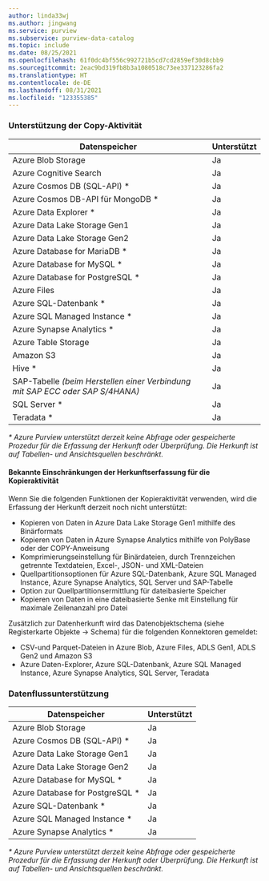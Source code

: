 ```yaml
---
author: linda33wj
ms.author: jingwang
ms.service: purview
ms.subservice: purview-data-catalog
ms.topic: include
ms.date: 08/25/2021
ms.openlocfilehash: 61f0dc4bf556c992721b5cd7cd2859ef30d8cbb9
ms.sourcegitcommit: 2eac9bd319fb8b3a1080518c73ee337123286fa2
ms.translationtype: HT
ms.contentlocale: de-DE
ms.lasthandoff: 08/31/2021
ms.locfileid: "123355385"
---
```

### <a name="copy-activity-support"></a>Unterstützung der Copy-Aktivität

| Datenspeicher | Unterstützt | 
| ------------------- | ------------------- | 
| Azure Blob Storage | Ja |
| Azure Cognitive Search | Ja | 
| Azure Cosmos DB (SQL-API) \* | Ja | 
| Azure Cosmos DB-API für MongoDB \* | Ja |
| Azure Data Explorer \* | Ja | 
| Azure Data Lake Storage Gen1 | Ja | 
| Azure Data Lake Storage Gen2 | Ja | 
| Azure Database for MariaDB \* | Ja | 
| Azure Database for MySQL \* | Ja | 
| Azure Database for PostgreSQL \* | Ja |
| Azure Files | Ja | 
| Azure SQL-Datenbank \* | Ja | 
| Azure SQL Managed Instance \* | Ja | 
| Azure Synapse Analytics \* | Ja | 
| Azure Table Storage | Ja |
| Amazon S3 | Ja | 
| Hive \* | Ja | 
| SAP-Tabelle *(beim Herstellen einer Verbindung mit SAP ECC oder SAP S/4HANA)* | Ja |
| SQL Server \* | Ja | 
| Teradata \* | Ja |

*\* Azure Purview unterstützt derzeit keine Abfrage oder gespeicherte Prozedur für die Erfassung der Herkunft oder Überprüfung. Die Herkunft ist auf Tabellen- und Ansichtsquellen beschränkt.*

#### <a name="known-limitations-on-copy-activity-lineage"></a>Bekannte Einschränkungen der Herkunftserfassung für die Kopieraktivität

Wenn Sie die folgenden Funktionen der Kopieraktivität verwenden, wird die Erfassung der Herkunft derzeit noch nicht unterstützt:

- Kopieren von Daten in Azure Data Lake Storage Gen1 mithilfe des Binärformats
- Kopieren von Daten in Azure Synapse Analytics mithilfe von PolyBase oder der COPY-Anweisung
- Komprimierungseinstellung für Binärdateien, durch Trennzeichen getrennte Textdateien, Excel-, JSON- und XML-Dateien
- Quellpartitionsoptionen für Azure SQL-Datenbank, Azure SQL Managed Instance, Azure Synapse Analytics, SQL Server und SAP-Tabelle
- Option zur Quellpartitionsermittlung für dateibasierte Speicher
- Kopieren von Daten in eine dateibasierte Senke mit Einstellung für maximale Zeilenanzahl pro Datei

Zusätzlich zur Datenherkunft wird das Datenobjektschema (siehe Registerkarte Objekte -> Schema) für die folgenden Konnektoren gemeldet:

- CSV-und Parquet-Dateien in Azure Blob, Azure Files, ADLS Gen1, ADLS Gen2 und Amazon S3
- Azure Daten-Explorer, Azure SQL-Datenbank, Azure SQL Managed Instance, Azure Synapse Analytics, SQL Server, Teradata

### <a name="data-flow-support"></a>Datenflussunterstützung

| Datenspeicher | Unterstützt |
| ------------------- | ------------------- | 
| Azure Blob Storage | Ja |
| Azure Cosmos DB (SQL-API) \* | Ja | 
| Azure Data Lake Storage Gen1 | Ja |
| Azure Data Lake Storage Gen2 | Ja |
| Azure Database for MySQL \* | Ja | 
| Azure Database for PostgreSQL \* | Ja |
| Azure SQL-Datenbank \* | Ja |
| Azure SQL Managed Instance \* | Ja | 
| Azure Synapse Analytics \* | Ja |

*\* Azure Purview unterstützt derzeit keine Abfrage oder gespeicherte Prozedur für die Erfassung der Herkunft oder Überprüfung. Die Herkunft ist auf Tabellen- und Ansichtsquellen beschränkt.*